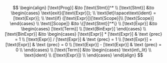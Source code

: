 $$
\begin{align}
    [\text{Prog}] &\to [\text{Stmt}]^* \\
    [\text{Stmt}] &\to 
    \begin{cases}
        \text{exit}([\text{Expr}]); \\
        \text{let}\space\text{ident} = [\text{Expr}]; \\
        \text{if} ([\text{Expr}])[\text{Scope}]\\
        [\text{Scope}]
    \end{cases} \\
    \text{[Scope]} &\to  \{[\text{Stmt}]^*\} \\
    [\text{Expr}] &\to 
    \begin{cases}
        [\text{Term}] \\
        [\text{BinExpr}] 
    \end{cases} \\
    [\text{BinExpr}] &\to 
    \begin{cases}
        [\text{Expr}] * [\text{Expr}] & \text {prec} = 1 \\
        [\text{Expr}] / [\text{Expr}] & \text {prec} = 1 \\
        [\text{Expr}] + [\text{Expr}] & \text {prec} = 0 \\
        [\text{Expr}] - [\text{Expr}] & \text {prec} = 0 \\
    \end{cases} \\
    [\text{Term}] &\to
    \begin{cases}
        \text{int\_lit} \\
        \text{ident} \\
        ([\text{Expr}]) \\
    \end{cases}
\end{align}
$$